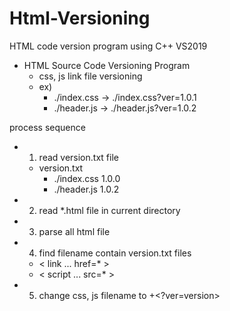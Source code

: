 # Html-Versioning
HTML code version program using C++ VS2019

- HTML Source Code Versioning Program
  - css, js link file versioning
  - ex)
	- ./index.css -> ./index.css?ver=1.0.1
    - ./header.js -> ./header.js?ver=1.0.2

 process sequence
 
- 1. read version.txt file
    - version.txt
      - ./index.css   1.0.0
      - ./header.js   1.0.2
- 2. read *.html file in current directory
- 3. parse all html file
- 4. find filename contain version.txt files
  - < link ... href=* >
  - < script ... src=* >
- 5. change css, js filename to <filename>+<?ver=version>
